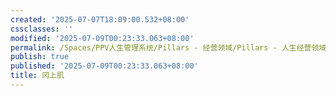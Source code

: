 ```yaml
---
created: '2025-07-07T18:09:00.532+08:00'
cssclasses: ''
modified: '2025-07-09T00:23:33.063+08:00'
permalink: /Spaces/PPV人生管理系统/Pillars - 经营领域/Pillars - 人生经营领域/运动/增肌减脂计划/肌肉部位库/肌肉库/冈上肌.md
publish: true
published: '2025-07-09T00:23:33.063+08:00'
title: 冈上肌
---
```

